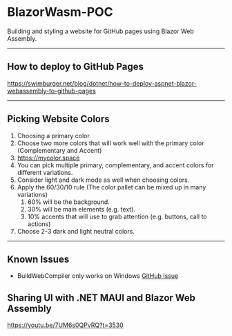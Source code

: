 # BlazorWasm-POC

Building and styling a website for GitHub pages using Blazor Web Assembly.

---

## How to deploy to GitHub Pages

https://swimburger.net/blog/dotnet/how-to-deploy-aspnet-blazor-webassembly-to-github-pages

---

## Picking Website Colors

1. Choosing a primary color
1. Choose two more colors that will work well with the primary color (Complementary and Accent)
1. <https://mycolor.space>
1. You can pick multiple primary, complementary, and accent colors for different variations.
1. Consider light and dark mode as well when choosing colors.
1. Apply the 60/30/10 rule (The color pallet can be mixed up in many variations)
   1. 60% will be the background.
   1. 30% will be main elements (e.g. text).
   1. 10% accents that will use to grab attention (e.g. buttons, call to actions)
1. Choose 2-3 dark and light neutral colors.

---

## Known Issues

* BuildWebCompiler only works on Windows [GitHub Issue](https://github.com/madskristensen/WebCompiler/issues/364)

## Sharing UI with .NET MAUI and Blazor Web Assembly

<https://youtu.be/7UM6s0QPvRQ?t=3530>
